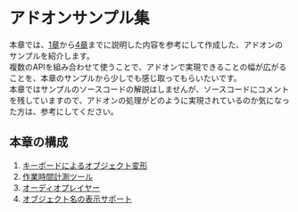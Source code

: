 <div id="ch_title_img_5"></div>

<div id="ch_title_text"></div>

# アドオンサンプル集

<div id="ch_body"></div>

本章では、[1章](../chapter_01/SUMMARY.md)から[4章](../chapter_04/SUMMARY.md)までに説明した内容を参考にして作成した、アドオンのサンプルを紹介します。  
複数のAPIを組み合わせて使うことで、アドオンで実現できることの幅が広がることを、本章のサンプルから少しでも感じ取ってもらいたいです。  
本章ではサンプルのソースコードの解説はしませんが、ソースコードにコメントを残していますので、アドオンの処理がどのように実現されているのか気になった方は、参考にしてください。


<div id="ch_toc_title"></div>

## 本章の構成

<div id="ch_toc"></div>

1. [キーボードによるオブジェクト変形](01_Transform_Object_with_Keybord.md)
2. [作業時間計測ツール](02_Calculate_Working_Hour.md)
3. [オーディオプレイヤー](03_Audio_Player.md)
4. [オブジェクト名の表示サポート](04_Display_Object_Name.md)
